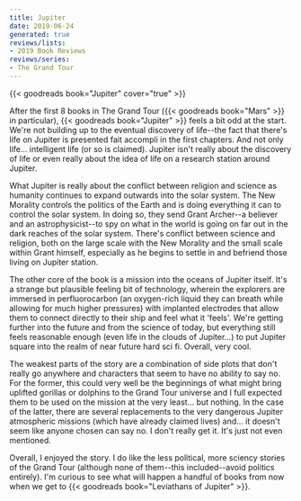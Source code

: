 ```yaml
---
title: Jupiter
date: 2019-06-24
generated: true
reviews/lists:
- 2019 Book Reviews
reviews/series:
- The Grand Tour
---
```

{{< goodreads book="Jupiter" cover="true" >}}

After the first 8 books in The Grand Tour ({{< goodreads book="Mars" >}} in particular), {{< goodreads book="Jupiter" >}} feels a bit odd at the start. We're not building up to the eventual discovery of life--the fact that there's life on Jupiter is presented fait accompli in the first chapters. And not only life... intelligent life (or so is claimed). Jupiter isn't really about the discovery of life or even really about the idea of life on a research station around Jupiter.  

What Jupiter is really about the conflict between religion and science as humanity continues to expand outwards into the solar system. The New Morality controls the politics of the Earth and is doing everything it can to control the solar system. In doing so, they send Grant Archer--a believer and an astrophysicist--to spy on what in the world is going on far out in the dark reaches of the solar system. There's conflict between science and religion, both on the large scale with the New Morality and the small scale within Grant himself, especially as he begins to settle in and befriend those living on Jupiter station.  

<!--more-->

The other core of the book is a mission into the oceans of Jupiter itself. It's a strange but plausible feeling bit of technology, wherein the explorers are immersed in perfluorocarbon (an oxygen-rich liquid they can breath while allowing for much higher pressures) with implanted electrodes that allow them to connect directly to their ship and feel what it 'feels'. We're getting further into the future and from the science of today, but everything still feels reasonable enough (even life in the clouds of Jupiter...) to put Jupiter square into the realm of near future hard sci fi. Overall, very cool.  

The weakest parts of the story are a combination of side plots that don't really go anywhere and characters that seem to have no ability to say no. For the former, this could very well be the beginnings of what might bring uplifted gorillas or dolphins to the Grand Tour universe and I full expected them to be used on the mission at the very least... but nothing. In the case of the latter, there are several replacements to the very dangerous Jupiter atmospheric missions (which have already claimed lives) and... it doesn't seem like anyone chosen can say no. I don't really get it. It's just not even mentioned.  

Overall, I enjoyed the story. I do like the less political, more sciency stories of the Grand Tour (although none of them--this included--avoid politics entirely). I'm curious to see what will happen a handful of books from now when we get to {{< goodreads book="Leviathans of Jupiter" >}}.  


